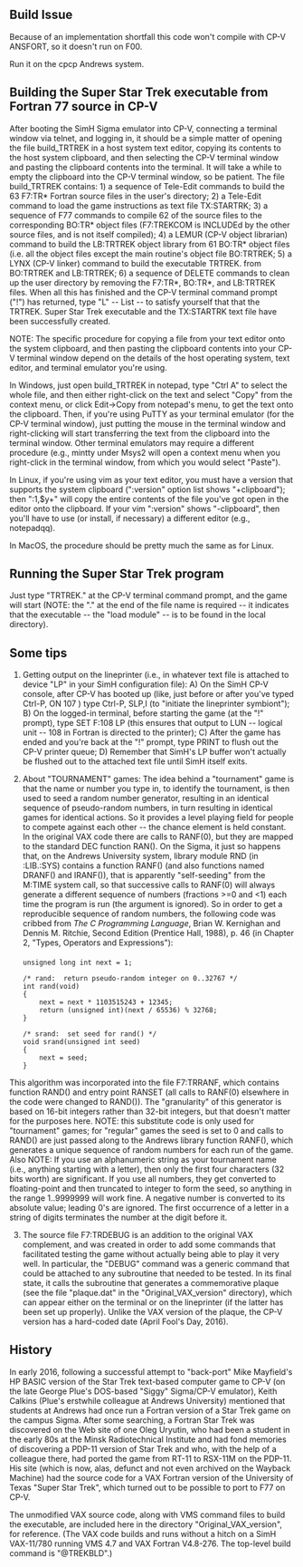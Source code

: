 ## Build Issue

Because of an implementation shortfall this code won't compile with CP-V ANSFORT, so it doesn't run on F00.  

Run it on the cpcp Andrews system.

## Building the Super Star Trek executable from Fortran 77 source in CP-V

After booting the SimH Sigma emulator into CP-V, connecting a terminal window via telnet, and logging in, it should be a simple matter of opening the file build_TRTREK in a host system text editor, copying its contents to the host system clipboard, and then selecting the CP-V terminal window and pasting the clipboard contents into the terminal. It will take a while to empty the clipboard into the CP-V terminal window, so be patient. The file build_TRTREK contains: 1) a sequence of Tele-Edit commands to build the 63 F7:TR* Fortran source files in the user's directory; 2) a Tele-Edit command to load the game instructions as text file TX:STARTRK; 3) a sequence of F77 commands to compile 62 of the source files to the corresponding BO:TR* object files (F7:TREKCOM is INCLUDEd by the other source files, and is not itself compiled); 4) a LEMUR (CP-V object librarian) command to build the LB:TRTREK object library from 61 BO:TR* object files (i.e. all the object files except the main routine's object file BO:TRTREK; 5) a LYNX (CP-V linker) command to build the executable TRTREK. from BO:TRTREK and LB:TRTREK; 6) a sequence of DELETE commands to clean up the user directory by removing the F7:TR*, BO:TR*, and LB:TRTREK files. When all this has finished and the CP-V terminal command prompt ("!") has returned, type "L" -- List -- to satisfy yourself that that the TRTREK. Super Star Trek executable and the TX:STARTRK text file have been successfully created.

NOTE: The specific procedure for copying a file from your text editor onto the system clipboard, and then pasting the clipboard contents into your CP-V terminal window depend on the details of the host operating system, text editor, and terminal emulator you're using.

In Windows, just open build_TRTREK in notepad, type "Ctrl A" to select the whole file, and then either right-click on the text and select "Copy" from the context menu, or click Edit->Copy from notepad's menu, to get the text onto the clipboard. Then, if you're using PuTTY as your terminal emulator (for the CP-V terminal window), just putting the mouse in the terminal window and right-clicking will start transferring the text from the clipboard into the terminal window. Other terminal emulators may require a different procedure (e.g., mintty under Msys2 will open a context menu when you right-click in the terminal window, from which you would select "Paste").

In Linux, if you're using vim as your text editor, you must have a version that supports the system clipboard (":version" option list shows "+clipboard"); then ":1,$y+" will copy the entire contents of the file you've got open in the editor onto the clipboard. If your vim ":version" shows "-clipboard", then you'll have to use (or install, if necessary) a different editor (e.g., notepadqq).

In MacOS, the procedure should be pretty much the same as for Linux.


## Running the Super Star Trek program

Just type "TRTREK." at the CP-V terminal command prompt, and the game will start (NOTE: the "." at the end of the file name is required -- it indicates that the executable -- the "load module" -- is to be found in the local directory).


## Some tips

1. Getting output on the lineprinter (i.e., in whatever text file is attached to device "LP" in your SimH configuration file): A) On the SimH CP-V console, after CP-V has booted up (like, just before or after you've typed Ctrl-P, ON 107 <Return>) type Ctrl-P, SLP,I <Return> (to "initiate the lineprinter symbiont"); B) On the logged-in terminal, before starting the game (at the "!" prompt), type SET F:108 LP <Return> (this ensures that output to LUN -- logical unit -- 108 in Fortran is directed to the printer); C) After the game has ended and you're back at the "!" prompt, type PRINT <Return> to flush out the CP-V printer queue; D) Remember that SimH's LP buffer won't actually be flushed out to the attached text file until SimH itself exits.

2. About "TOURNAMENT" games: The idea behind a "tournament" game is that the name or number you type in, to identify the tournament, is then used to seed a random number generator, resulting in an identical sequence of pseudo-random numbers, in turn resulting in identical games for identical actions. So it provides a level playing field for people to compete against each other -- the chance element is held constant. In the original VAX code there are calls to RANF(0), but they are mapped to the standard DEC function RAN(). On the Sigma, it just so happens that, on the Andrews University system, library module RND (in :LIB.:SYS) contains a function RANF() (and also functions named DRANF() and IRANF()), that is apparently "self-seeding" from the M:TIME system call, so that successive calls to RANF(0) will always generate a different sequence of numbers (fractions >=0 and <1) each time the program is run (the argument is ignored). So in order to get a reproducible sequence of random numbers, the following code was cribbed from _The C Programming Language_, Brian W. Kernighan and Dennis M. Ritchie, Second Edition (Prentice Hall, 1988), p. 46 (in Chapter 2, "Types, Operators and Expressions"):

   ####
       unsigned long int next = 1;

       /* rand:  return pseudo-random integer on 0..32767 */
       int rand(void)
       {
           next = next * 1103515243 + 12345;
           return (unsigned int)(next / 65536) % 32768;
       }

       /* srand:  set seed for rand() */
       void srand(unsigned int seed)
       {
           next = seed;
       }

This algorithm was incorporated into the file F7:TRRANF, which contains function RAND() and entry point RANSET (all calls to RANF(0) elsewhere in the code were changed to RAND()). The "granularity" of this generator is based on 16-bit integers rather than 32-bit integers, but that doesn't matter for the purposes here. NOTE: this substitute code is only used for "tournament" games; for "regular" games the seed is set to 0 and calls to RAND() are just passed along to the Andrews library function RANF(), which generates a unique sequence of random numbers for each run of the game. Also NOTE: If you use an alphanumeric string as your tournament name (i.e., anything starting with a letter), then only the first four characters (32 bits worth) are significant. If you use all numbers, they get converted to floating-point and then truncated to integer to form the seed, so anything in the range 1..9999999 will work fine. A negative number is converted to its absolute value; leading 0's are ignored. The first occurrence of a letter in a string of digits terminates the number at the digit before it.

3. The source file F7:TRDEBUG is an addition to the original VAX complement, and was created in order to add some commands that facilitated testing the game without actually being able to play it very well. In particular, the "DEBUG" command was a generic command that could be attached to any subroutine that needed to be tested. In its final state, it calls the subroutine that generates a commemorative plaque (see the file "plaque.dat" in the "Original_VAX_version" directory), which can appear either on the terminal or on the lineprinter (if the latter has been set up properly). Unlike the VAX version of the plaque, the CP-V version has a hard-coded date (April Fool's Day, 2016).


## History

In early 2016, following a successful attempt to "back-port" Mike Mayfield's HP BASIC version of the Star Trek text-based computer game to CP-V (on the late George Plue's DOS-based "Siggy" Sigma/CP-V emulator), Keith Calkins (Plue's erstwhile colleague at Andrews University) mentioned that students at Andrews had once run a Fortran version of a Star Trek game on the campus Sigma. After some searching, a Fortran Star Trek was discovered on the Web site of one Oleg Uryutin, who had been a student in the early 80s at the Minsk Radiotechnical Institute and had fond memories of discovering a PDP-11 version of Star Trek and who, with the help of a colleague there, had ported the game from RT-11 to RSX-11M on the PDP-11. His site (which is now, alas, defunct and not even archived on the Wayback Machine) had the source code for a VAX Fortran version of the University of Texas "Super Star Trek", which turned out to be possible to port to F77 on CP-V.

The unmodified VAX source code, along with VMS command files to build the executable, are included here in the directory "Original_VAX_version", for reference. (The VAX code builds and runs without a hitch on a SimH VAX-11/780 running VMS 4.7 and VAX Fortran V4.8-276. The top-level build command is "@TREKBLD".)

